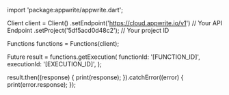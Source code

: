 import 'package:appwrite/appwrite.dart';

Client client = Client()
  .setEndpoint('https://cloud.appwrite.io/v1') // Your API Endpoint
  .setProject('5df5acd0d48c2'); // Your project ID

Functions functions = Functions(client);

Future result = functions.getExecution(
  functionId: '[FUNCTION_ID]',
  executionId: '[EXECUTION_ID]',
);

result.then((response) {
  print(response);
}).catchError((error) {
  print(error.response);
});

